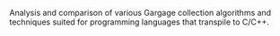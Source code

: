 Analysis and comparison of various Gargage collection algorithms and techniques suited 
for programming languages that transpile to C/C++.
